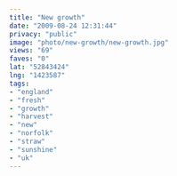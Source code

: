 ```yaml
---
title: "New growth"
date: "2009-08-24 12:31:44"
privacy: "public"
image: "photo/new-growth/new-growth.jpg"
views: "69"
faves: "0"
lat: "52843424"
lng: "1423587"
tags:
- "england"
- "fresh"
- "growth"
- "harvest"
- "new"
- "norfolk"
- "straw"
- "sunshine"
- "uk"
---
```

<a href="/photos/2009/08/24/new-growth" rel="nofollow"></a>
